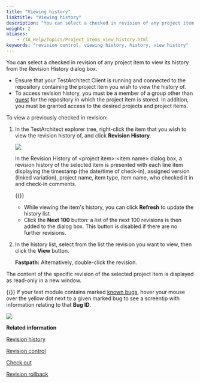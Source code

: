 ```yaml
--- 
title: "Viewing history"
linktitle: "Viewing history"
description: "You can select a checked in revision of any project item to view its history from the Revision History dialog box."
weight: 2
aliases: 
    - /TA_Help/Topics/Project_items_view_history.html
keywords: "revision control, viewing history, history, view history"
---
```


You can select a checked in revision of any project item to view its history from the Revision History dialog box.

-   Ensure that your TestArchitect Client is running and connected to the repository containing the project item you wish to view the history of.
-   To access revision history, you must be a member of a group other than [guest](/administration-guide/users-and-passwords/user-administration/#li_xxn_z22_ms) for the repository in which the project item is stored. In addition, you must be granted access to the desired projects and project items.

To view a previously checked in revision:

1.  In the TestArchitect explorer tree, right-click the item that you wish to view the revision history of, and click **Revision History**.

    ![](/images/TA_Help/Images/History_roll_back_dialog_box.png)

    In the Revision History of <project item\>:<item name\> dialog box, a revision history of the selected item is presented with each line item displaying the timestamp \(the date/time of check-in\), assigned version \(linked variation\), project name, item type, item name, who checked it in and check-in comments.

    {{<tip>}}

    -   While viewing the item's history, you can click **Refresh** to update the history list.
    -   Click the **Next 100** button: a list of the next 100 revisions is then added to the dialog box. This button is disabled if there are no further revisions.
2.  In the history list, select from the list the revision you want to view, then click the **View** button.

    **Fastpath:** Alternatively, double-click the revision.


The content of the specific revision of the selected project item is displayed as read-only in a new window.

{{<tip>}} If your test module contains marked [known bugs](/user-guide/projects-and-project-items/project-items/testarchitect-bugs/working-with-known-bugs/), hover your mouse over the yellow dot next to a given marked bug to see a screentip with information relating to that **Bug ID**.

![](/images/TA_Help/Images/History_dialog_box_view.png)




**Related information**  


[Revision history](/user-guide/projects-and-project-items/project-items/revision-control/revision-history/)

[Revision control](/user-guide/projects-and-project-items/project-items/revision-control/)

[Check out](/user-guide/projects-and-project-items/project-items/revision-control/check-out)

[Revision rollback](/user-guide/projects-and-project-items/project-items/revision-control/revision-history/revision-rollback)

